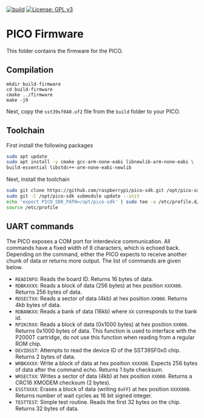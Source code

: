 [![build](https://github.com/ifilot/pico-sst39sf0x0-programmer/actions/workflows/build.yml/badge.svg)](https://github.com/ifilot/pico-sst39sf0x0-programmer/actions/workflows/build.yml)
[![License: GPL v3](https://img.shields.io/badge/License-GPLv3-blue.svg)](https://www.gnu.org/licenses/gpl-3.0)

# PICO Firmware

This folder contains the firmware for the PICO.

## Compilation

```
mkdir build-firmware
cd build-firmware
cmake ../firmware
make -j9
```

Next, copy the `sst39sf040.uf2` file from the `build` folder to your PICO.

## Toolchain

First install the following packages

```bash
sudo apt update
sudo apt install -y cmake gcc-arm-none-eabi libnewlib-arm-none-eabi \
build-essential libstdc++-arm-none-eabi-newlib
```

Next, install the toolchain

```bash
sudo git clone https://github.com/raspberrypi/pico-sdk.git /opt/pico-sdk
sudo git -C /opt/pico-sdk submodule update --init
echo 'export PICO_SDK_PATH=/opt/pico-sdk' | sudo tee -a /etc/profile.d/pico-sdk.sh
source /etc/profile
```

## UART commands

The PICO exposes a COM port for interdevice communication. All commands have a fixed
width of 8 characters, which is echoed back. Depending on the command, either the
PICO expects to receive another chunk of data or returns more output. The list
of commands are given below.

* `READINFO`: Reads the board ID. Returns 16 bytes of data.
* `RDBKXXXX`: Reads a block of data (256 bytes) at hex position `XXXX00`. Returns
  256 bytes of data.
* `RDSECTXX`: Reads a sector of data (4kb) at hex position `XX000`. Returns
  4kb bytes of data.
* `RDBANKXX`: Reads a bank of data (16kb) where `XX` corresponds to the
  bank id.
* `RP2KCRXX`: Reads a block of data (0x1000 bytes) at hex position `XX000`. Returns
  0x1000 bytes of data. This function is used to interface with the P2000T cartridge,
  do not use this function when reading from a regular ROM chip.
* `DEVIDSST`: Attempts to read the device ID of the SST39SF0x0 chip. Returns
  2 bytes of data.
* `WRBKXXXX`: Write a block of data at hex position `XXXX00`.
  Expects 256 bytes of data after the command echo. Returns 1 byte checksum.
* `WRSECTXX`: Writes a sector of data (4kb) at hex position `XX000`. Returns
  a CRC16 XMODEM checksum (2 bytes).
* `ESSTXXXX`: Erases a block of data (writing `0xFF`) at hex position `XXXX000`.
  Returns number of wait cycles as 16 bit signed integer.
* `TESTTEST`: Simple test routine. Reads the first 32 bytes on the chip. Returns
  32 bytes of data.
